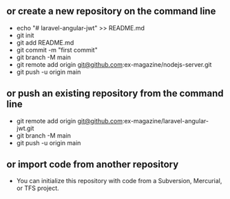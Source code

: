 ## or create a new repository on the command line
- echo "# laravel-angular-jwt" >> README.md
- git init
- git add README.md
- git commit -m "first commit"
- git branch -M main
- git remote add origin git@github.com:ex-magazine/nodejs-server.git
- git push -u origin main
## or push an existing repository from the command line
- git remote add origin git@github.com:ex-magazine/laravel-angular-jwt.git
- git branch -M main
- git push -u origin main
## or import code from another repository
- You can initialize this repository with code from a Subversion, Mercurial, or TFS project.